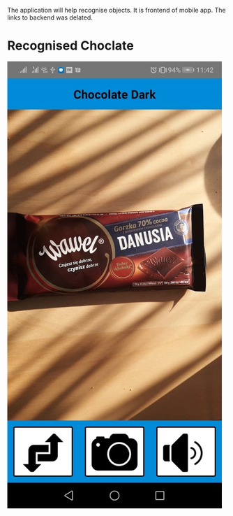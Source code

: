 The application will help recognise objects. It is frontend of mobile app. The links to backend was delated.

# Recognised Choclate
![](screens/dark1.jpg) 


